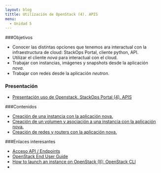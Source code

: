 ```yaml
---
layout: blog
tittle: Utilización de OpenStack (4). APIS
menu:
  - Unidad 5
---
```

###Objetivos

* Conocer las distintas opciones que tenemos ara interactual con la infraestructura de cloud: StackOps Portal, cliente python, API.
* Utilizar el cliente *nova* para interactual con el cloud.
* Trabajar con instancias, imágenes y snapshots desde la aplicación *nova*.
* Trabajar con redes desde la aplicación *neutron*.

### Presentación

* [Presentación uso de Openstack. StackOps Portal (4). APIS](presentacion)

###Contenidos

* [Creación de una instancia con la aplicación nova.](demo1)
* [Creación de un volumen y asociación a una instancia con la aplicación nova.](demo2)
* [Creación de redes y routers con la aplicación nova.](demo3)

###Enlaces interesantes

* [Acceso API / Endpoints](https://docs.stackops.net/endpoints-plugin-es.html)
* [OpenStack End User Guide](http://docs.openstack.org/user-guide/content/index.html)
* [How to launch an instance on OpenStack (II): OpenStack CLI](http://albertomolina.wordpress.com/2013/11/20/how-to-launch-an-instance-on-openstack-ii-openstack-cli/)
* 
